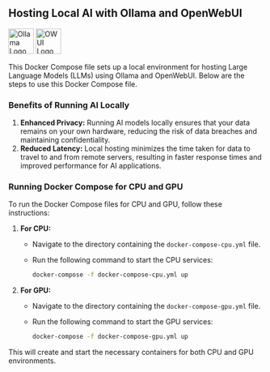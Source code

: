 ## Hosting Local AI with Ollama and OpenWebUI

<span><img src="https://raw.githubusercontent.com/loganmarchione/homelab-svg-assets/c378f0a492cacfa327b9cc7b4b97fa6605f72de8/assets/ollama-white.svg" alt="Ollama Logo" width="50" height="50" /></span>
<span><img src="https://docs.openwebui.com/images/logo.png" alt="OWUI Logo" width="50" height="50" /></span>

This Docker Compose file sets up a local environment for hosting Large Language Models (LLMs) using Ollama and OpenWebUI. Below are the steps to use this Docker Compose file.

### Benefits of Running AI Locally
1. **Enhanced Privacy:** Running AI models locally ensures that your data remains on your own hardware, reducing the risk of data breaches and maintaining confidentiality.
2. **Reduced Latency:** Local hosting minimizes the time taken for data to travel to and from remote servers, resulting in faster response times and improved performance for AI applications.

### Running Docker Compose for CPU and GPU
To run the Docker Compose files for CPU and GPU, follow these instructions:

1. **For CPU:**
   - Navigate to the directory containing the `docker-compose-cpu.yml` file.
   - Run the following command to start the CPU services:

     ```bash
     docker-compose -f docker-compose-cpu.yml up
     ```

2. **For GPU:**
   - Navigate to the directory containing the `docker-compose-gpu.yml` file.
   - Run the following command to start the GPU services:

     ```bash
     docker-compose -f docker-compose-gpu.yml up
     ```

This will create and start the necessary containers for both CPU and GPU environments.
